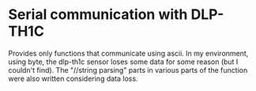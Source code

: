 # Serial communication with DLP-TH1C

Provides only functions that communicate using ascii.
In my environment, using byte, the dlp-th1c sensor loses some data for some reason (but I couldn't find).
The "//string parsing" parts in various parts of the function were also written considering data loss.